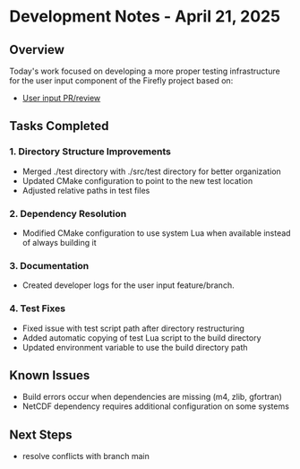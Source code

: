 # Development Notes - April 21, 2025

## Overview
Today's work focused on developing a more proper testing infrastructure for the user input component of the Firefly project based on:

- [User input PR/review](https://github.com/Leenkh3/Firefly/pull/29#pullrequestreview-2763441551)

## Tasks Completed

### 1. Directory Structure Improvements
- Merged ./test directory with ./src/test directory for better organization
- Updated CMake configuration to point to the new test location
- Adjusted relative paths in test files

### 2. Dependency Resolution
- Modified CMake configuration to use system Lua when available instead of always building it

### 3. Documentation
- Created developer logs for the user input feature/branch.

### 4. Test Fixes
- Fixed issue with test script path after directory restructuring
- Added automatic copying of test Lua script to the build directory
- Updated environment variable to use the build directory path

## Known Issues
- Build errors occur when dependencies are missing (m4, zlib, gfortran)
- NetCDF dependency requires additional configuration on some systems

## Next Steps
- resolve conflicts with branch main